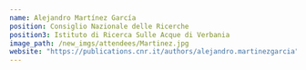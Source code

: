 ```yaml
---
name: Alejandro Martínez García
position: Consiglio Nazionale delle Ricerche
position3: Istituto di Ricerca Sulle Acque di Verbania
image_path: /new_imgs/attendees/Martinez.jpg
website: "https://publications.cnr.it/authors/alejandro.martinezgarcia"
---
```

